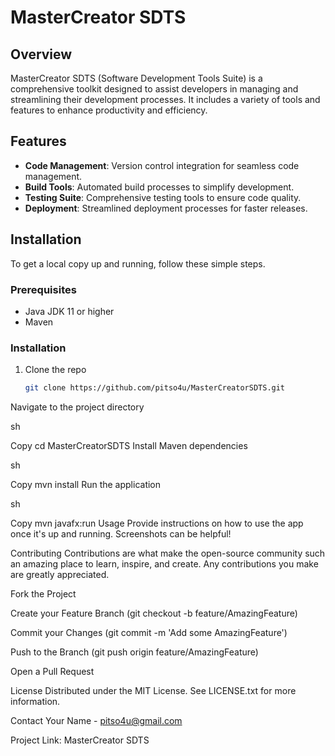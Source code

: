 # MasterCreator SDTS

## Overview

MasterCreator SDTS (Software Development Tools Suite) is a comprehensive toolkit designed to assist developers in managing and streamlining their development processes. It includes a variety of tools and features to enhance productivity and efficiency.

## Features

- **Code Management**: Version control integration for seamless code management.
- **Build Tools**: Automated build processes to simplify development.
- **Testing Suite**: Comprehensive testing tools to ensure code quality.
- **Deployment**: Streamlined deployment processes for faster releases.

## Installation

To get a local copy up and running, follow these simple steps.

### Prerequisites

- Java JDK 11 or higher
- Maven

### Installation

1. Clone the repo
   ```sh
   git clone https://github.com/pitso4u/MasterCreatorSDTS.git
Navigate to the project directory

sh

Copy
cd MasterCreatorSDTS
Install Maven dependencies

sh

Copy
mvn install
Run the application

sh

Copy
mvn javafx:run
Usage
Provide instructions on how to use the app once it's up and running. Screenshots can be helpful!

Contributing
Contributions are what make the open-source community such an amazing place to learn, inspire, and create. Any contributions you make are greatly appreciated.

Fork the Project

Create your Feature Branch (git checkout -b feature/AmazingFeature)

Commit your Changes (git commit -m 'Add some AmazingFeature')

Push to the Branch (git push origin feature/AmazingFeature)

Open a Pull Request

License
Distributed under the MIT License. See LICENSE.txt for more information.

Contact
Your Name - pitso4u@gmail.com

Project Link: MasterCreator SDTS
